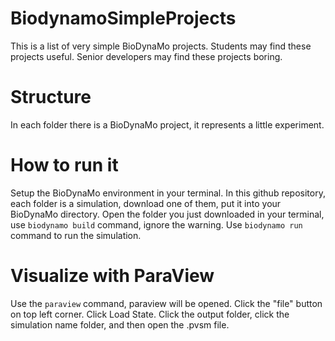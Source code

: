 # BiodynamoSimpleProjects

This is a list of very simple BioDynaMo projects.
Students may find these projects useful.
Senior developers may find these projects boring.

# Structure

In each folder there is a BioDynaMo project, it represents a little experiment.

# How to run it

Setup the BioDynaMo environment in your terminal.
In this github repository, each folder is a simulation, download one of them, put it into your BioDynaMo directory.
Open the folder you just downloaded in your terminal, use `biodynamo build` command, ignore the warning.
Use `biodynamo run` command to run the simulation.

# Visualize with ParaView

Use the `paraview` command, paraview will be opened.
Click the "file" button on top left corner. Click Load State.
Click the output folder, click the simulation name folder, and then open the .pvsm file.

